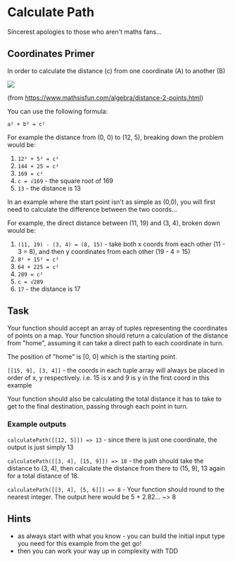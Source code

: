 # Calculate Path

Sincerest apologies to those who aren't maths fans...

## Coordinates Primer

In order to calculate the distance (c) from one coordinate (A) to another (B)

<img src="https://www.mathsisfun.com/algebra/images/dist-2-points-b.gif">

(from https://www.mathsisfun.com/algebra/distance-2-points.html)

You can use the following formula:

`a² + b² = c²`

For example the distance from (0, 0) to (12, 5), breaking down the problem would be:

1. `12² + 5² = c²`
2. `144 + 25 = c²`
3. `169 = c²`
4. `c = √169` - the square root of 169
5. `13` - the distance is 13

In an example where the start point isn't as simple as (0,0), you will first need to calculate the difference between the two coords...

For example, the direct distance between (11, 19) and (3, 4), broken down would be:

1. `(11, 19) - (3, 4) = (8, 15)` - take both x coords from each other (11 - 3 = 8), and then y coordinates from each other (19 - 4 = 15)
2. `8² + 15² = c²`
3. `64 + 225 = c²`
4. `289 = c²`
5. `c = √289`
6. `17` - the distance is 17

## Task

Your function should accept an array of tuples representing the coordinates of points on a map. Your function should return a calculation of the distance from "home", assuming it can take a direct path to each coordinate in turn.

The position of "home" is [0, 0] which is the starting point.

`[[15, 9], [3, 4]]` - the coords in each tuple array will always be placed in order of x, y respectively. i.e. 15 is x and 9 is y in the first coord in this example

Your function should also be calculating the total distance it has to take to get to the final destination, passing through each point in turn.

### Example outputs

`calculatePath([[12, 5]]) => 13` - since there is just one coordinate, the output is just simply 13

`calculatePath([[3, 4], [15, 9]]) => 18` - the path should take the distance to (3, 4), then calculate the distance from there to (15, 9), 13 again for a total distance of 18.

`calculatePath([[3, 4], [5, 6]]) => 8` - Your function should round to the nearest integer. The output here would be 5 + 2.82... ~> 8

## Hints

- as always start with what you know - you can build the initial input type you need for this example from the get go!
- then you can work your way up in complexity with TDD
